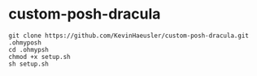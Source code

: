 # custom-posh-dracula

```
git clone https://github.com/KevinHaeusler/custom-posh-dracula.git .ohmyposh
cd .ohmypsh
chmod +x setup.sh
sh setup.sh
```
